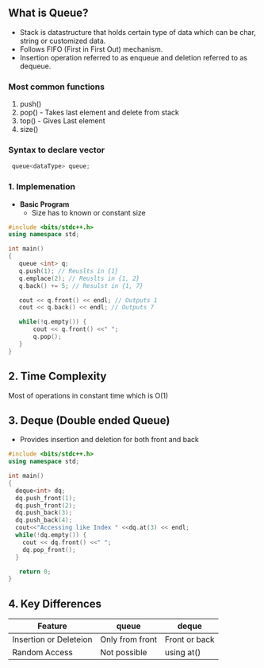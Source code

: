 ## What is Queue?
* Stack is datastructure that holds certain type of data which can be char, string or customized data.
* Follows FIFO (First in First Out) mechanism.
* Insertion operation referred to as enqueue and deletion referred to as dequeue.

### Most common functions
1. push()
2. pop() - Takes last element and delete from stack
3. top() - Gives Last element 
4. size()


### Syntax to declare vector
```cpp
 queue<dataType> queue;
```

### 1. Implemenation

- **Basic Program**
   - Size has to known or constant size
```cpp
#include <bits/stdc++.h>
using namespace std;

int main()
{
   queue <int> q;
   q.push(1); // Reuslts in {1}
   q.emplace(2); // Reuslts in {1, 2}
   q.back() += 5; // Resulst in {1, 7}

   cout << q.front() << endl; // Outputs 1
   cout << q.back() << endl; // Outputs 7

   while(!q.empty()) {
       cout << q.front() <<" ";
       q.pop();
   }
}
```

## 2. Time Complexity
Most of operations in constant time which is O(1)

## 3. Deque (Double ended Queue)
* Provides insertion and deletion for both front and back
```cpp
#include <bits/stdc++.h>
using namespace std;

int main()
{
  deque<int> dq;
  dq.push_front(1);
  dq.push_front(2);
  dq.push_back(3);
  dq.push_back(4);
  cout<<"Accessing like Index " <<dq.at(3) << endl;
  while(!dq.empty()) {
    cout << dq.front() <<" ";
    dq.pop_front();
  }

   return 0;
}

```

## 4. Key Differences
| Feature | queue | deque |
| --------|--------|--------|
| Insertion or Deleteion | Only from front | Front or back| 
| Random Access | Not possible | using at() |